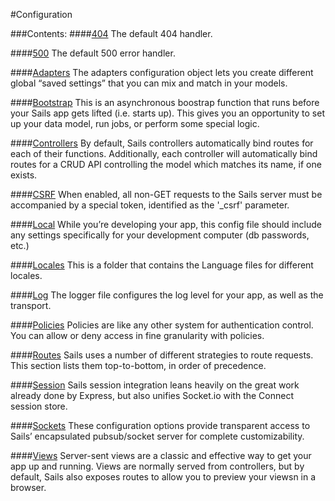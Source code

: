 #Configuration

###Contents:
####[404](https://github.com/balderdashy/sails-wiki/blob/0.9/config.404.md)
The default 404 handler.

####[500](https://github.com/balderdashy/sails-wiki/blob/0.9/config.500.md)
The default 500 error handler.

####[Adapters](https://github.com/balderdashy/sails-wiki/blob/0.9/config.adapters.md)
The adapters configuration object lets you create different global “saved settings” that you can mix and match in your models. 

####[Bootstrap](https://github.com/balderdashy/sails-wiki/blob/0.9/config.bootstrap.md)
This is an asynchronous boostrap function that runs before your Sails app gets lifted (i.e. starts up). This gives you an opportunity to set up your data model, run jobs, or perform some special logic.

####[Controllers](https://github.com/balderdashy/sails-wiki/blob/0.9/config.controllers.md)
By default, Sails controllers automatically bind routes for each of their functions. Additionally, each controller will automatically bind routes for a CRUD API controlling the model which matches its name, if one exists.

####[CSRF](https://github.com/balderdashy/sails-wiki/blob/0.9/config.csrf.md)
When enabled, all non-GET requests to the Sails server must be accompanied by a special token, identified as the '_csrf' parameter.

####[Local](https://github.com/balderdashy/sails-wiki/blob/0.9/config.local.md)
While you’re developing your app, this config file should include any settings specifically for your development computer (db passwords, etc.)

####[Locales](https://github.com/balderdashy/sails-wiki/blob/0.9/config.locales.md)
This is a folder that contains the Language files for different locales.

####[Log](https://github.com/balderdashy/sails-wiki/blob/0.9/config.log.md)
The logger file configures the log level for your app, as well as the transport.

####[Policies](https://github.com/balderdashy/sails-wiki/blob/0.9/config.policies.md)
Policies are like any other system for authentication control. You can allow or deny access in fine granularity with policies.

####[Routes](https://github.com/balderdashy/sails-wiki/blob/0.9/config.routes.md)
Sails uses a number of different strategies to route requests. This section lists them top-to-bottom, in order of precedence.

####[Session](https://github.com/balderdashy/sails-wiki/blob/0.9/config.session.md)
Sails session integration leans heavily on the great work already done by Express, but also unifies Socket.io with the Connect session store.

####[Sockets](https://github.com/balderdashy/sails-wiki/blob/0.9/config.sockets.md)
These configuration options provide transparent access to Sails’ encapsulated pubsub/socket server for complete customizability.

####[Views](https://github.com/balderdashy/sails-wiki/blob/0.9/config.views.md)
Server-sent views are a classic and effective way to get your app up and running. Views are normally served from controllers, but by default, Sails also exposes routes to allow you to preview your viewsn in a browser.
